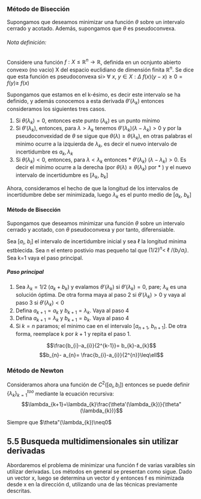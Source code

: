 ### Método de Bisección
Supongamos que deseamos minimizar una función $\theta$ sobre un intervalo cerrado y acotado. Además, supongamos que $\theta$ es pseudoconvexa.

###### Nota definición:
Considere una función $f: X\leq\mathbb{R}^{n}\rightarrow\mathbb{R}$, definida en un ocnjunto abierto convexo (no vacio) X del espacio euclidiano de dimensión finita $\mathbb{R}^{n}$. Se dice que esta función es pseudoconvexa si> $\forall~x,~y\in X:\Delta~f(x)(y-x)\geq 0 = f(y)\geq~f(x)$ 

Supongamos que estamos en el k-ésimo, es decir este intervalo se ha definido, y además conocemos a esta derivada $\theta' (\lambda_{k})$ entonces consideramos los siguientes tres casos.
1. Si $\theta(\lambda_{k}) = 0$, entonces este punto $(\lambda_{k})$ es un punto mínimo
2. Si $\theta' (\lambda_{k})$, entonces, para $\lambda > \lambda_{k}$ tenemos $\theta' (\lambda_{k})(\lambda-\lambda_{k})>0$ y por la pseudoconvexidad de $\theta$ se sigue que $\theta(\lambda)\geq\theta(\lambda_{k})$, en otras palabras el minimo ocurre a la izquierda de $\lambda_{k}$, es decir el nuevo intervalo de incertidumbre es $a_{k},\lambda_{k}$
3. Si $\theta(\lambda_{k})<0$, entonces, para $\lambda<\lambda_{k}$ entonces * $\theta'(\lambda_{k})~(\lambda -\lambda_{k})>0$. Es decir el mínimo ocurre a la derecha (por $\theta(\lambda) \geq\theta(\lambda_{k})$ por * )  y el nuevo intervalo de incertidumbre es $[\lambda_{k},~b_{k}]$ 

Ahora, consideramos el hecho de que la longitud de los intervalos de incertidumbre debe ser minimizada, luego $\lambda_{k}$ es el punto medio de $[a_{k},~b_{k}]$ 

#### Método de Bisección 
Supongamos que deseamos minimizar una función $\theta$ sobre un intervalo cerrado y acotado, con $\theta$ pseudoconvexa y por tanto, diferensiable. 

Sea $[a_{i},~ b_{i}]$  el intervalo de incertidumbre inicial y sea $\ell$ la longitud minima estblecida. Sea n el entero postivio mas pequeño tal que $(1/2)^{n}<~\ell~/(b_i /a_i)$. Sea k=1 vaya el paso principal.

##### Paso principal
1. Sea $\lambda_{k} = 1/2~(a_{k}+b_{k})$ y evalamos $\theta'(\lambda_{k})$ si $\theta' (\lambda_{k})=0$, pare; $\lambda_{k}$ es una solución óptima. De otra forma maya al paso 2 si $\theta'(\lambda_{k})>0$ y vaya al paso 3 si $\theta'(\lambda_{k})<0$ 
2. Defina $a_{k+1}=a_{k}$ y $b_{k+1}= \lambda_{k}$. Vaya al paso 4
3. Defina $a_{k+1}=\lambda_{k}$ y $b_{k+1}=b_{k}$. Vaya al paso 4
4. Si $k=n$ paramos; el minimo cae en el intervalo $[a_{n+1},~b_{n+1}]$. De otra forma, reemplace k por $k+1$ y repita el paso 1.

$$\frac{b_{i}-a_{i}}{2^{k-1}}= b_{k}-a_{k}$$
$$b_{n}- a_{n}= \frac{b_{i}-a_{i}}{2^{n}}\leq\ell$$
### Método de Newton
Consideramos ahora una función de $C^{2}([a_{i},b_{i}])$ entonces se puede definir $\{ \lambda_{k}\}^{too}_{k=1}$ mediante la ecuación recursiva:
$$\lambda_{k+1}=\lambda_{k}\frac{\theta'(\lambda_{k})}{\theta"(\lambda_{k})}$$

Siempre que $\theta"(\lambda_{k})\neq0$ 

## 5.5 Busqueda multidimensionales sin utilizar derivadas
Abordaremos el problema de minimizar una función f de varias varaibles sin utilizar derivadas. Los métodos en general se presentan como sigue. Dado un vector x, luego se determina un vector d y entonces f es minimizada desde x en la dirección d, utilizando una de las técnicas previamente descritas.
